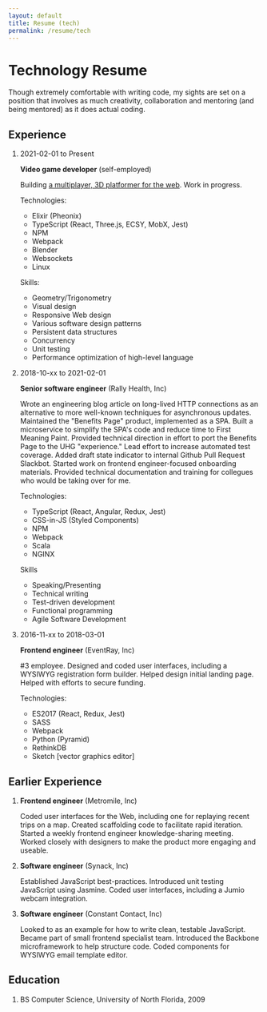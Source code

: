```yaml
---
layout: default
title: Resume (tech)
permalink: /resume/tech
---
```


# Technology Resume

Though extremely comfortable with writing code, my sights are set on a position that involves as much creativity, collaboration and mentoring (and being mentored) as it does actual coding.

## Experience

1. 2021-02-01 to Present

   __Video game developer__ (self-employed)

   Building [a multiplayer, 3D platformer for the web](https://cybersquirrels.com/room/dead-mouse). Work in progress.

   Technologies:

   - Elixir (Pheonix)
   - TypeScript (React, Three.js, ECSY, MobX, Jest)
   - NPM
   - Webpack
   - Blender
   - Websockets
   - Linux

   Skills:
   - Geometry/Trigonometry
   - Visual design
   - Responsive Web design
   - Various software design patterns
   - Persistent data structures
   - Concurrency
   - Unit testing
   - Performance optimization of high-level language

2. 2018-10-xx to 2021-02-01

   __Senior software engineer__ (Rally Health, Inc)

   Wrote an engineering blog article on long-lived HTTP connections as an alternative to more well-known techniques for asynchronous updates. Maintained the "Benefits Page" product, implemented as a SPA. Built a microservice to simplify the SPA's code and reduce time to First Meaning Paint. Provided technical direction in effort to port the Benefits Page to the UHG "experience." Lead effort to increase automated test coverage. Added draft state indicator to internal Github Pull Request Slackbot. Started work on frontend engineer-focused onboarding materials. Provided technical documentation and training for collegues who would be taking over for me.

   Technologies:

   - TypeScript (React, Angular, Redux, Jest)
   - CSS-in-JS (Styled Components)
   - NPM
   - Webpack
   - Scala
   - NGINX

   Skills
   - Speaking/Presenting
   - Technical writing
   - Test-driven development
   - Functional programming
   - Agile Software Development

3. 2016-11-xx to 2018-03-01

   __Frontend engineer__ (EventRay, Inc)

   #3 employee. Designed and coded user interfaces, including a WYSIWYG registration form builder. Helped design initial landing page. Helped with efforts to secure funding.

   Technologies:

   - ES2017 (React, Redux, Jest)
   - SASS
   - Webpack
   - Python (Pyramid)
   - RethinkDB
   - Sketch [vector graphics editor]

## Earlier Experience

1. __Frontend engineer__ (Metromile, Inc)

   Coded user interfaces for the Web, including one for replaying recent trips on a map. Created scaffolding code to facilitate rapid iteration. Started a weekly frontend engineer knowledge-sharing meeting. Worked closely with designers to make the product more engaging and useable.

2. __Software engineer__ (Synack, Inc)

   Established JavaScript best-practices. Introduced unit testing JavaScript using Jasmine. Coded user interfaces, including a Jumio webcam integration.

3. __Software engineer__ (Constant Contact, Inc)

   Looked to as an example for how to write clean, testable JavaScript. Became part of small frontend specialist team. Introduced the Backbone microframework to help structure code. Coded components for WYSIWYG email template editor.

## Education

1. BS Computer Science, University of North Florida, 2009
